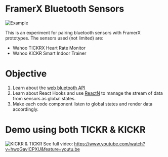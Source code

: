 # FramerX Bluetooth Sensors

![Example](https://media.giphy.com/media/WRLC2Qtq5TpXvLSWed/giphy.gif)

This is an experiment for pairing bluetooth sensors with FramerX prototypes. The sensors used (not limited) are:

- Wahoo TICKRX Heart Rate Monitor
- Wahoo KICKR Smart Indoor Trainer

# Objective

1. Learn about the [web bluetooth API](https://webbluetoothcg.github.io/web-bluetooth/)
2. Learn about React Hooks and use [ReactN](https://github.com/CharlesStover/reactn) to manage the stream of data from sensors as global states.
3. Make each code component listen to global states and render data accordingly.

# Demo using both TICKR & KICKR

![KICKR & TICKR](https://media.giphy.com/media/lmofJu83ddIVeq943F/giphy.gif)
See full video: https://www.youtube.com/watch?v=hwoGavlCPXU&feature=youtu.be
